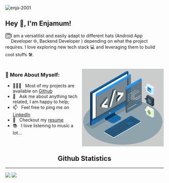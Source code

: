 ![enja-2001](https://socialify.git.ci/enja-2001/enja-2001/image?description=1&descriptionEditable=I%20am%20an%20Android%20Developer&font=KoHo&logo=https%3A%2F%2Ftechcrunch.com%2Fwp-content%2Fuploads%2F2020%2F10%2Fimage9.png&owner=1&pattern=Formal%20Invitation&theme=Light)
## Hey 👋, I'm Enjamum!
<a href='https://www.linkedin.com/in/md-enjamum-hossain-a2a46a202/'><img align='left' alt="linkedin" src="https://github.com/dsnehasish74/dsnehasish74/blob/main/assets/linkedin.svg" height='18px'/></a>


I am a versatilist and easily adapt to different hats (Android App Developer 🌐, Backend Developer ) depending on what the project requires. I love exploring new tech stack 💻 and leveraging them to build cool stuffs 🛠️. 
<br/>
<br/>

<img align="right" alt="GIF" src="https://raw.githubusercontent.com/dsnehasish74/dsnehasish74/main/techstack.gif" width="260px"/>
  
### 🧐 More About Myself:
- 👨🏻‍💻 &nbsp; Most of my projects are available on [Github](https://github.com/enja-2001?tab=repositories)
- 💬 &nbsp; Ask me about anything tech related, I am happy to help;
- 📫 &nbsp; Feel free to ping me on [LinkedIn](https://www.linkedin.com/in/md-enjamum-hossain-a2a46a202/)
- 📝 &nbsp; Checkout my [resume](https://drive.google.com/file/d/12U8hoWkFpOiEIZvXj6ihrxHtCMr0mlAd/view)
- 📚 &nbsp; I love listening to music a lot...
<br>

<h2 align="center">Github Statistics </h2>
<hr>


<p float="center">
  <img src="https://github-readme-stats.vercel.app/api?username=enja-2001&count_private=true&show_icons=true&hide=issues,contribs"/>
  <img src="https://github-readme-stats.vercel.app/api/top-langs/?username=enja-2001&langs_count=8"/> 
</p>

